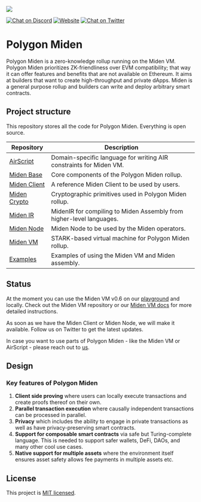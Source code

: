 ![](https://i.imgur.com/PX4WW56.jpg)

[![Chat on Discord][ico-discord]][link-discord] [![Website][ico-website]][link-website] [![Chat on Twitter][ico-twitter]][link-twitter]

[ico-discord]: https://img.shields.io/badge/-%20?style=social&logo=discord&logoColor=7B3FE4&label=polygonMiden
[ico-twitter]: https://img.shields.io/twitter/url?label=polygonMiden&style=social&url=https%3A%2F%2Ftwitter.com%2F0xpolygonmiden
[ico-website]: https://img.shields.io/static/v1?label=docs&message=PolygonMiden&color=7B3FE4

[link-discord]: https://discord.com/invite/0xpolygondevs
[link-twitter]: https://twitter.com/0xPolygonDevs
[link-website]: https://0xpolygonmiden.github.io/miden-base/introduction.html

# Polygon Miden
Polygon Miden is a zero-knowledge rollup running on the Miden VM. Polygon Miden prioritizes ZK-friendliness over EVM compatibility; that way it can offer features and benefits that are not available on Ethereum. It aims at builders that want to create high-throughput and private dApps. Miden is a general purpose rollup and builders can write and deploy arbitrary smart contracts.

## Project structure
This repository stores all the code for Polygon Miden. Everything is open source. 

| Repository              | Description |
| ----------------------- | ----------- |
| [AirScript](https://github.com/0xPolygonMiden/air-script)     | Domain-specific language for writing AIR constraints for Miden VM. |
| [Miden Base](https://github.com/0xPolygonMiden/miden-base)    | Core components of the Polygon Miden rollup. |
| [Miden Client](https://github.com/0xPolygonMiden/miden-client)| A reference Miden Client to be used by users. |
| [Miden Crypto](https://github.com/0xPolygonMiden/crypto)      | Cryptographic primitives used in Polygon Miden rollup. |
| [Miden IR](https://github.com/0xPolygonMiden/miden-ir)        | MidenIR for compiling to Miden Assembly from higher-level languages. |
| [Miden Node](https://github.com/0xPolygonMiden/miden-node)    | Miden Node to be used by the Miden operators. |
| [Miden VM](https://github.com/0xPolygonMiden/miden-vm)        | STARK-based virtual machine for Polygon Miden rollup. |
| [Examples](https://github.com/0xPolygonMiden/examples)        | Examples of using the Miden VM and Miden assembly. |

## Status
At the moment you can use the Miden VM v0.6 on our [playground](https://0xpolygonmiden.github.io/examples/) and locally. Check out the Miden VM repository or our [Miden VM docs](https://wiki.polygon.technology/docs/miden/intro/main) for more detailed instructions.
    
As soon as we have the Miden Client or Miden Node, we will make it available. Follow us on Twitter to get the latest updates.
    
In case you want to use parts of Polygon Miden - like the Miden VM or AirScript - please reach out to [us](dschmid@polygon.technology).

## Design    

### Key features of Polygon Miden
1. **Client side proving** where users can locally execute transactions and create proofs thereof on their own. 
2. **Parallel transaction execution** where causally independent transactions can be processed in parallel.
3. **Privacy** which includes the ability to engage in private transactions as well as have privacy-preserving smart contracts.
4. **Support for composable smart contracts** via safe but Turing-complete language. This is needed to support safer wallets, DeFi, DAOs, and many other cool use cases.
5. **Native support for multiple assets** where the environment itself ensures asset safety allows fee payments in multiple assets etc.

    
## License
This project is [MIT licensed](https://github.com/0xPolygonMiden/.github/blob/main/LICENSE).
